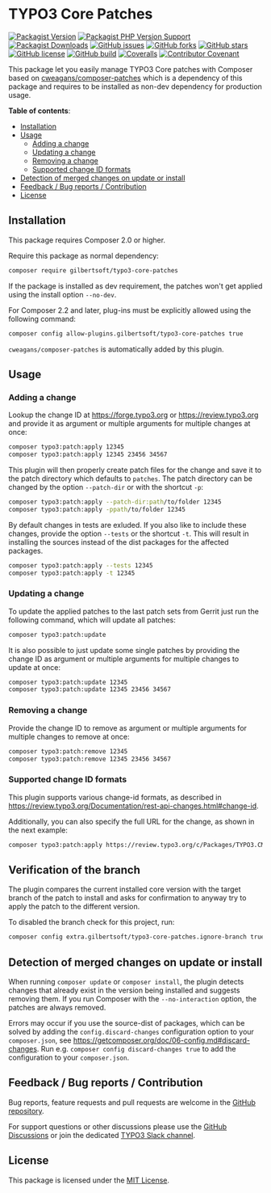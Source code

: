# TYPO3 Core Patches

[![Packagist Version](https://img.shields.io/packagist/v/gilbertsoft/typo3-core-patches)](https://packagist.org/packages/gilbertsoft/typo3-core-patches)
[![Packagist PHP Version Support](https://img.shields.io/packagist/php-v/gilbertsoft/typo3-core-patches)](https://packagist.org/packages/gilbertsoft/typo3-core-patches)
[![Packagist Downloads](https://img.shields.io/packagist/dt/gilbertsoft/typo3-core-patches)](https://packagist.org/packages/gilbertsoft/typo3-core-patches)
[![GitHub issues](https://img.shields.io/github/issues/GsTYPO3/core-patches)](https://github.com/GsTYPO3/core-patches/issues)
[![GitHub forks](https://img.shields.io/github/forks/GsTYPO3/core-patches)](https://github.com/GsTYPO3/core-patches/network)
[![GitHub stars](https://img.shields.io/github/stars/GsTYPO3/core-patches)](https://github.com/GsTYPO3/core-patches/stargazers)
[![GitHub license](https://img.shields.io/github/license/GsTYPO3/core-patches)](https://github.com/GsTYPO3/core-patches/blob/main/LICENSE)
[![GitHub build](https://img.shields.io/github/actions/workflow/status/GsTYPO3/core-patches/continuous-integration.yml?branch=main)](https://github.com/GsTYPO3/core-patches/actions/workflows/continuous-integration.yml)
[![Coveralls](https://img.shields.io/coveralls/github/GsTYPO3/core-patches)](https://coveralls.io/github/GsTYPO3/core-patches)
[![Contributor Covenant](https://img.shields.io/badge/Contributor%20Covenant-2.1-4baaaa.svg)](https://github.com/GsTYPO3/core-patches/blob/main/CODE_OF_CONDUCT.md)

This package let you easily manage TYPO3 Core patches with Composer based on
[cweagans/composer-patches](https://github.com/cweagans/composer-patches#readme)
which is a dependency of this package and requires to be installed as non-dev
dependency for production usage.

**Table of contents**:

- [Installation](#installation)
- [Usage](#usage)
  - [Adding a change](#adding-a-change)
  - [Updating a change](#updating-a-change)
  - [Removing a change](#removing-a-change)
  - [Supported change ID formats](#supported-change-id-formats)
- [Detection of merged changes on update or install](#detection-of-merged-changes-on-update-or-install)
- [Feedback / Bug reports / Contribution](#feedback--bug-reports--contribution)
- [License](#license)

## Installation

This package requires Composer 2.0 or higher.

Require this package as normal dependency:

```bash
composer require gilbertsoft/typo3-core-patches
```

If the package is installed as dev requirement, the patches won't get applied
using the install option `--no-dev`.

For Composer 2.2 and later, plug-ins must be explicitly allowed using the
following command:

```bash
composer config allow-plugins.gilbertsoft/typo3-core-patches true
```

`cweagans/composer-patches` is automatically added by this plugin.

## Usage

### Adding a change

Lookup the change ID at <https://forge.typo3.org> or <https://review.typo3.org>
and provide it as argument or multiple arguments for multiple changes at once:

```bash
composer typo3:patch:apply 12345
composer typo3:patch:apply 12345 23456 34567
```

This plugin will then properly create patch files for the change and save it to
the patch directory which defaults to `patches`. The patch directory can be
changed by the option `--patch-dir` or with the shortcut `-p`:

```bash
composer typo3:patch:apply --patch-dir:path/to/folder 12345
composer typo3:patch:apply -ppath/to/folder 12345
```

By default changes in tests are exluded. If you also like to include these
changes, provide the option `--tests` or the shortcut `-t`. This will result in
installing the sources instead of the dist packages for the affected packages.

```bash
composer typo3:patch:apply --tests 12345
composer typo3:patch:apply -t 12345
```

### Updating a change

To update the applied patches to the last patch sets from Gerrit just run the
following command, which will update all patches:

```bash
composer typo3:patch:update
```

It is also possible to just update some single patches by providing the change
ID as argument or multiple arguments for multiple changes to update at once:

```bash
composer typo3:patch:update 12345
composer typo3:patch:update 12345 23456 34567
```

### Removing a change

Provide the change ID to remove as argument or multiple arguments for multiple
changes to remove at once:

```bash
composer typo3:patch:remove 12345
composer typo3:patch:remove 12345 23456 34567
```

### Supported change ID formats

This plugin supports various change-id formats, as described in
<https://review.typo3.org/Documentation/rest-api-changes.html#change-id>.

Additionally, you can also specify the full URL for the change, as shown in the
next example:

```bash
composer typo3:patch:apply https://review.typo3.org/c/Packages/TYPO3.CMS/+/12345
```

## Verification of the branch

The plugin compares the current installed core version with the target branch
of the patch to install and asks for confirmation to anyway try to apply the
patch to the different version.

To disabled the branch check for this project, run:

```bash
composer config extra.gilbertsoft/typo3-core-patches.ignore-branch true
```

## Detection of merged changes on update or install

When running `composer update` or `composer install`, the plugin detects changes
that already exist in the version being installed and suggests removing them. If
you run Composer with the `--no-interaction` option, the patches are always
removed.

Errors may occur if you use the source-dist of packages, which can be solved by
adding the `config.discard-changes` configuration option to your `composer.json`,
see <https://getcomposer.org/doc/06-config.md#discard-changes>. Run e.g.
`composer config discard-changes true` to add the configuration to your
`composer.json`.

## Feedback / Bug reports / Contribution

Bug reports, feature requests and pull requests are welcome in the [GitHub
repository](https://github.com/GsTYPO3/core-patches).

For support questions or other discussions please use the [GitHub Discussions](https://github.com/GsTYPO3/core-patches/discussions)
or join the dedicated [TYPO3 Slack channel](https://typo3.slack.com/archives/C03GY4LEVPU).

## License

This package is licensed under the [MIT License](https://github.com/GsTYPO3/core-patches/blob/main/LICENSE).

